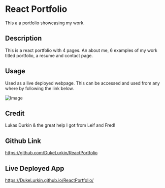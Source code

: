 # React Portfolio
This a a portfolio showcasing my work.

## Description

This is a react portfolio with 4 pages.  An about me, 6 examples of my work titled portfolio, a resume and contact page. 

## Usage

Used as a live deployed webpage.  This can be accessed and used from any where by following the link below.

![Image](/reactPortfolioScreenShot.png)

## Credit

Lukas Durkin & the great help I got from Leif and Fred!

## Github Link

https://github.com/DukeLurkin/ReactPortfolio

## Live Deployed App

https://DukeLurkin.github.io/ReactPortfolio/
